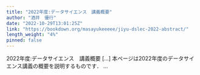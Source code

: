 ```yaml
---
title: "2022年度:データサイエンス　講義概要"
author: "酒井　優行"
date: "2022-10-29T13:01:25Z"
link: "https://bookdown.org/masayukeeeee/jiyu-dslec-2022-abstract/"
length_weight: "4%"
pinned: false
---
```


2022年度:データサイエンス　講義概要 [...] 本ページは2022年度のデータサイエンス講義の概要を説明するものです． ...
